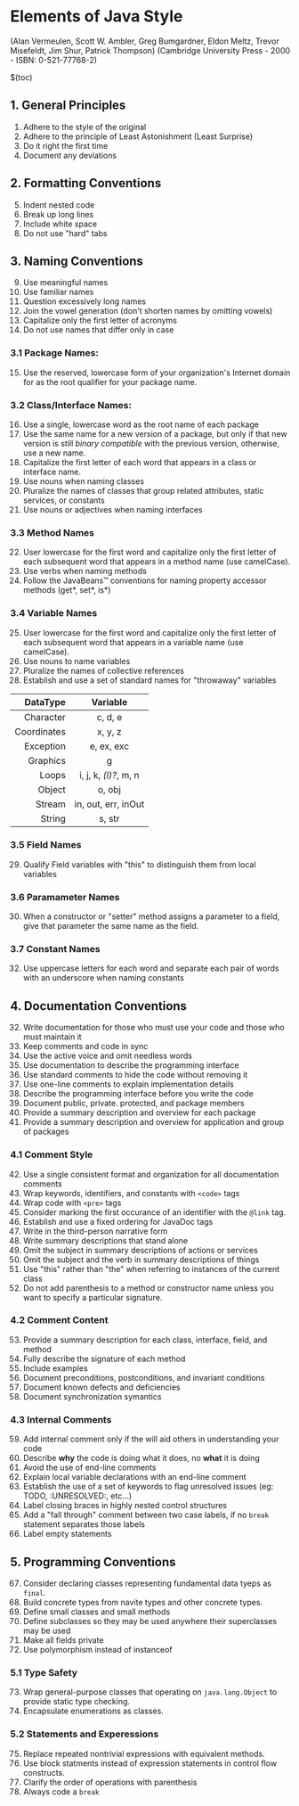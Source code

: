 # Elements of Java Style

(Alan Vermeulen, Scott W. Ambler, Greg Bumgardner, Eldon Meltz, Trevor Misefeldt, Jim Shur, Patrick Thompson)
(Cambridge University Press - 2000 - ISBN: 0-521-77768-2)

$(toc)

## 1. General Principles
1. Adhere to the style of the original
2. Adhere to the principle of Least Astonishment (Least Surprise)
3. Do it right the first time
4. Document any deviations

## 2. Formatting Conventions
5. Indent nested code
6. Break up long lines
7. Include white space
8. Do not use "hard" tabs

## 3. Naming Conventions
9. Use meaningful names
10. Use familiar names
11. Question excessively long names
12. Join the vowel generation (don't shorten names by omitting vowels)
13. Capitalize only the first letter of acronyms
14. Do not use names that differ only in case
### 3.1 Package Names: 
15. Use the reserved, lowercase form of your organization's Internet domain for as the root qualifier for your package name.
### 3.2 Class/Interface Names: 
16. Use a single, lowercase word as the root name of each package
17. Use the same name for a new version of a package, but only if that new version is still _binary compatible_ with the previous version, otherwise, use a new name.
18. Capitalize the first letter of each word that appears in a class or interface name.
19. Use nouns when naming classes
20. Pluralize the names of classes that group related attributes, static services, or constants
21. Use nouns or adjectives when naming interfaces
### 3.3 Method Names
22. User lowercase for the first word and capitalize only the first letter of each subsequent word that appears in a method name (use camelCase).
23. Use verbs when naming methods
24. Follow the JavaBeans&trade; conventions for naming property accessor methods (get*, set*, is*)
### 3.4 Variable Names
25. User lowercase for the first word and capitalize only the first letter of each subsequent word that appears in a variable name (use camelCase).
26. Use nouns to name variables
27. Pluralize the names of collective references
28. Establish and use a set of standard names for "throwaway" variables

| DataType | Variable |
|-------------:|:-------:|
| Character | c, d, e |
| Coordinates | x, y, z |
| Exception | e, ex, exc |
| Graphics | g |
| Loops | i, j, k, *(l)?*, m, n |
| Object | o, obj |
| Stream | in, out, err, inOut |
| String | s, str |

### 3.5 Field Names
29. Qualify Field variables with "this" to distinguish them from local variables
### 3.6 Paramameter Names
30. When a constructor or "setter" method assigns a parameter to a field, give that parameter the same name as the field.
### 3.7 Constant Names
32. Use uppercase letters for each word and separate each pair of words with an underscore when naming constants

## 4. Documentation Conventions
32. Write documentation for those who must use your code and those who must maintain it
33. Keep comments and code in sync
34. Use the active voice and omit needless words
35. Use documentation to describe the programming interface
36. Use standard comments to hide the code without removing it
37. Use one-line comments to explain implementation details
38. Describe the programming interface before you write the code
39. Document public, private. protected, and package members
40. Provide a summary description and overview for each package
41. Provide a summary description and overview for application and group of packages
### 4.1 Comment Style
42. Use a single consistent format and organization for all documentation comments
43. Wrap keywords, identifiers, and constants with `<code>` tags
44. Wrap code with `<pre>` tags
45. Consider marking the first occurance of an identifier with the `@link` tag.
46. Establish and use a fixed ordering for JavaDoc tags
47. Write in the third-person narrative form
48. Write summary descriptions that stand alone
49. Omit the subject in summary descriptions of actions or services
50. Omit the subject and the verb in summary descriptions of things
51. Use "this" rather than "the" when referring to instances of the current class
52. Do not add parenthesis to a method or constructor name unless you want to specify a particular signature.
### 4.2 Comment Content
53. Provide a summary description for each class, interface, field, and method
54. Fully describe the signature of each method
55. Include examples
56. Document preconditions, postconditions, and invariant conditions
57. Document known defects and deficiencies
58. Document synchronization symantics
### 4.3 Internal Comments
59. Add internal comment only if the will aid others in understanding your code
60. Describe **why** the code is doing what it does, no **what** it is doing
61. Avoid the use of end-line comments
62. Explain local variable declarations with an end-line comment
63. Establish the use of a set of keywords to flag unresolved issues (eg: TODO, :UNRESOLVED:, etc...)
64. Label closing braces in highly nested control structures
65. Add a "fall through" comment between two case labels, if no `break` statement separates those labels
66. Label empty statements

## 5. Programming Conventions

67. Consider declaring classes representing fundamental data tyeps as `final`.
68. Build concrete types from navite types and other concrete types.
69. Define small classes and small methods
70. Define subclasses so they may be used anywhere their superclasses may be used
71. Make all fields private
72. Use polymorphism instead of instanceof

### 5.1 Type Safety

73. Wrap general-purpose classes that operating on `java.lang.Object` to provide static type checking.
74. Encapsulate enumerations as classes.

### 5.2 Statements and Experessions

75. Replace repeated nontrivial expressions with equivalent methods.
76. Use block statments instead of expression statements in control flow constructs.
77. Clarify the order of operations with parenthesis
78. Always code a `break` 
<!--stackedit_data:
eyJoaXN0b3J5IjpbMjA5NTYwODUxNCwtMTIwODc2NjYxNSwtMT
A0NzgyODQ2NiwxMTI1NzEyNzAwXX0=
-->